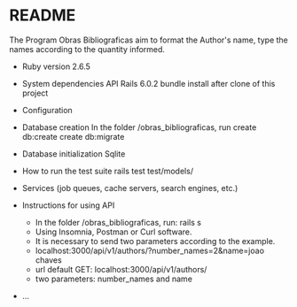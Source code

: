 # README

The Program Obras Bibliograficas aim to format the Author's name, type the names according to the quantity informed.

* Ruby version
    2.6.5
* System dependencies
    API Rails 6.0.2
    bundle install after clone of this project
* Configuration

* Database creation
    In the folder /obras_bibliograficas, run
    create db:create
    create db:migrate

* Database initialization
    Sqlite

* How to run the test suite
    rails test test/models/

* Services (job queues, cache servers, search engines, etc.)

* Instructions for using API
    - In the folder /obras_bibliograficas, run: rails s
    - Using Insomnia, Postman or Curl software.
    - It is necessary to send two parameters according to the example.
    - localhost:3000/api/v1/authors/?number_names=2&name=joao chaves
    - url default GET: localhost:3000/api/v1/authors/
    - two parameters: number_names and name

* ...